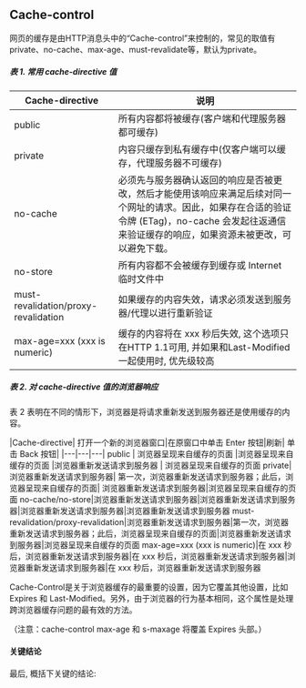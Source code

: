 ## Cache-control

网页的缓存是由HTTP消息头中的“Cache-control”来控制的，常见的取值有private、no-cache、max-age、must-revalidate等，默认为private。

##### 表 1. 常用 cache-directive 值

|Cache-directive|	说明|
|---|---|
public | 所有内容都将被缓存(客户端和代理服务器都可缓存)
private | 内容只缓存到私有缓存中(仅客户端可以缓存，代理服务器不可缓存)
no-cache | 必须先与服务器确认返回的响应是否被更改，然后才能使用该响应来满足后续对同一个网址的请求。因此，如果存在合适的验证令牌 (ETag)，no-cache 会发起往返通信来验证缓存的响应，如果资源未被更改，可以避免下载。
no-store | 所有内容都不会被缓存到缓存或 Internet 临时文件中
must-revalidation/proxy-revalidation | 如果缓存的内容失效，请求必须发送到服务器/代理以进行重新验证
max-age=xxx (xxx is numeric) | 缓存的内容将在 xxx 秒后失效, 这个选项只在HTTP 1.1可用, 并如果和Last-Modified一起使用时, 优先级较高

##### 表 2. 对 cache-directive 值的浏览器响应
表 2 表明在不同的情形下，浏览器是将请求重新发送到服务器还是使用缓存的内容。

|Cache-directive|	打开一个新的浏览器窗口|在原窗口中单击 Enter 按钮|刷新|	单击 Back 按钮|
|---|---|---|
public | 浏览器呈现来自缓存的页面 |浏览器呈现来自缓存的页面 |浏览器重新发送请求到服务器 | 浏览器呈现来自缓存的页面
private| 浏览器重新发送请求到服务器| 第一次，浏览器重新发送请求到服务器；此后，浏览器呈现来自缓存的页面| 浏览器重新发送请求到服务器|浏览器呈现来自缓存的页面
no-cache/no-store|浏览器重新发送请求到服务器|浏览器重新发送请求到服务器|浏览器重新发送请求到服务器|浏览器重新发送请求到服务器
must-revalidation/proxy-revalidation|浏览器重新发送请求到服务器|第一次，浏览器重新发送请求到服务器；此后，浏览器呈现来自缓存的页面|浏览器重新发送请求到服务器|浏览器呈现来自缓存的页面
max-age=xxx (xxx is numeric)|在 xxx 秒后，浏览器重新发送请求到服务器|在 xxx 秒后，浏览器重新发送请求到服务器|浏览器重新发送请求到服务器|在 xxx 秒后，浏览器重新发送请求到服务器

Cache-Control是关于浏览器缓存的最重要的设置，因为它覆盖其他设置，比如 Expires 和 Last-Modified。另外，由于浏览器的行为基本相同，这个属性是处理跨浏览器缓存问题的最有效的方法。

（注意：cache-control max-age 和 s-maxage 将覆盖 Expires 头部。）

#### 关键结论
最后, 概括下关键的结论:

